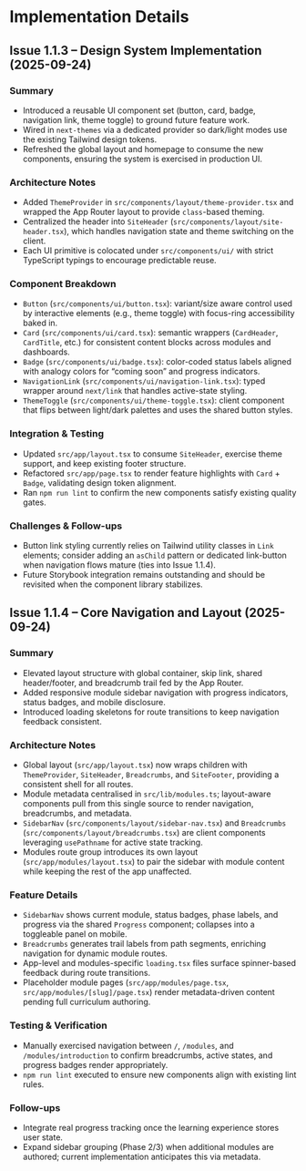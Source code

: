 # Implementation Details

## Issue 1.1.3 – Design System Implementation (2025-09-24)

### Summary

- Introduced a reusable UI component set (button, card, badge, navigation link,
  theme toggle) to ground future feature work.
- Wired in `next-themes` via a dedicated provider so dark/light modes use the
  existing Tailwind design tokens.
- Refreshed the global layout and homepage to consume the new components,
  ensuring the system is exercised in production UI.

### Architecture Notes

- Added `ThemeProvider` in `src/components/layout/theme-provider.tsx` and
  wrapped the App Router layout to provide `class`-based theming.
- Centralized the header into `SiteHeader`
  (`src/components/layout/site-header.tsx`), which handles navigation state and
  theme switching on the client.
- Each UI primitive is colocated under `src/components/ui/` with strict
  TypeScript typings to encourage predictable reuse.

### Component Breakdown

- `Button` (`src/components/ui/button.tsx`): variant/size aware control used by
  interactive elements (e.g., theme toggle) with focus-ring accessibility baked
  in.
- `Card` (`src/components/ui/card.tsx`): semantic wrappers (`CardHeader`,
  `CardTitle`, etc.) for consistent content blocks across modules and
  dashboards.
- `Badge` (`src/components/ui/badge.tsx`): color-coded status labels aligned
  with analogy colors for “coming soon” and progress indicators.
- `NavigationLink` (`src/components/ui/navigation-link.tsx`): typed wrapper
  around `next/link` that handles active-state styling.
- `ThemeToggle` (`src/components/ui/theme-toggle.tsx`): client component that
  flips between light/dark palettes and uses the shared button styles.

### Integration & Testing

- Updated `src/app/layout.tsx` to consume `SiteHeader`, exercise theme support,
  and keep existing footer structure.
- Refactored `src/app/page.tsx` to render feature highlights with `Card` +
  `Badge`, validating design token alignment.
- Ran `npm run lint` to confirm the new components satisfy existing quality
  gates.

### Challenges & Follow-ups

- Button link styling currently relies on Tailwind utility classes in `Link`
  elements; consider adding an `asChild` pattern or dedicated link-button when
  navigation flows mature (ties into Issue 1.1.4).
- Future Storybook integration remains outstanding and should be revisited when
  the component library stabilizes.

## Issue 1.1.4 – Core Navigation and Layout (2025-09-24)

### Summary

- Elevated layout structure with global container, skip link, shared
  header/footer, and breadcrumb trail fed by the App Router.
- Added responsive module sidebar navigation with progress indicators, status
  badges, and mobile disclosure.
- Introduced loading skeletons for route transitions to keep navigation feedback
  consistent.

### Architecture Notes

- Global layout (`src/app/layout.tsx`) now wraps children with `ThemeProvider`,
  `SiteHeader`, `Breadcrumbs`, and `SiteFooter`, providing a consistent shell
  for all routes.
- Module metadata centralised in `src/lib/modules.ts`; layout-aware components
  pull from this single source to render navigation, breadcrumbs, and metadata.
- `SidebarNav` (`src/components/layout/sidebar-nav.tsx`) and `Breadcrumbs`
  (`src/components/layout/breadcrumbs.tsx`) are client components leveraging
  `usePathname` for active state tracking.
- Modules route group introduces its own layout (`src/app/modules/layout.tsx`)
  to pair the sidebar with module content while keeping the rest of the app
  unaffected.

### Feature Details

- `SidebarNav` shows current module, status badges, phase labels, and progress
  via the shared `Progress` component; collapses into a toggleable panel on
  mobile.
- `Breadcrumbs` generates trail labels from path segments, enriching navigation
  for dynamic module routes.
- App-level and modules-specific `loading.tsx` files surface spinner-based
  feedback during route transitions.
- Placeholder module pages (`src/app/modules/page.tsx`,
  `src/app/modules/[slug]/page.tsx`) render metadata-driven content pending full
  curriculum authoring.

### Testing & Verification

- Manually exercised navigation between `/`, `/modules`, and
  `/modules/introduction` to confirm breadcrumbs, active states, and progress
  badges render appropriately.
- `npm run lint` executed to ensure new components align with existing lint
  rules.

### Follow-ups

- Integrate real progress tracking once the learning experience stores user
  state.
- Expand sidebar grouping (Phase 2/3) when additional modules are authored;
  current implementation anticipates this via metadata.
